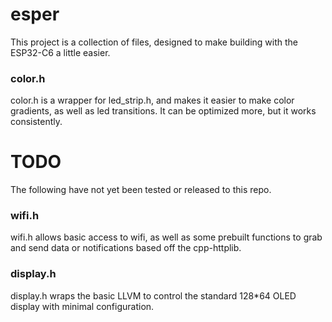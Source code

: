 # esper
This project is a collection of files, designed to make building with the ESP32-C6 a little easier.

### color.h
color.h is a wrapper for led_strip.h, and makes it easier to make color gradients, as well as led transitions. It can be optimized more, but it works consistently.

# TODO
The following have not yet been tested or released to this repo.

### wifi.h
wifi.h allows basic access to wifi, as well as some prebuilt functions to grab and send data or notifications based off the cpp-httplib. 

### display.h
display.h wraps the basic LLVM to control the standard 128*64 OLED display with minimal configuration.  

